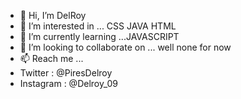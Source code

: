 - 👋 Hi, I’m DelRoy
- 👀 I’m interested in ... CSS JAVA HTML
- 🌱 I’m currently learning ...JAVASCRIPT
- 💞️ I’m looking to collaborate on ... well none for now
- 📫 Reach me ...
- Twitter : @PiresDelroy
- Instagram : @Delroy_09

<!---
Delroy09/Delroy09 is a ✨ special ✨ repository because its `README.md` (this file) appears on your GitHub profile.
You can click the Preview link to take a look at your changes.
--->
